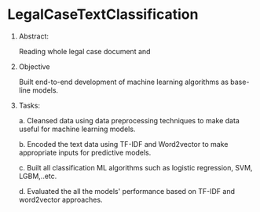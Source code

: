 # LegalCaseTextClassification

1. Abstract:

	Reading whole legal case document and 

2. Objective

	 Built end-to-end development of machine learning algorithms as base-line models.

4. Tasks: 

  	a. Cleansed data using data preprocessing techniques to make data useful for machine learning models.
	
  	b. Encoded the text data using TF-IDF and Word2vector to make appropriate inputs for predictive models.
	
  	c. Built all classification ML algorithms such as logistic regression, SVM, LGBM,..etc. 
	
  	d. Evaluated the all the models' performance based on TF-IDF and word2vector approaches.
	
	

